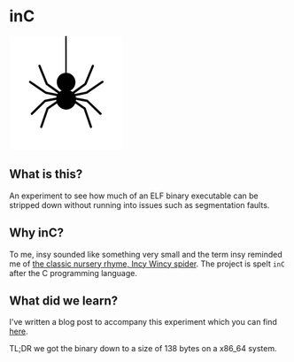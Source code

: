 # inC
![icon](inC-small.png)

## What is this?
An experiment to see how much of an ELF binary executable can be stripped down without running into issues such as segmentation faults.

## Why inC?
To me, insy sounded like something very small and the term insy reminded me of [the classic nursery rhyme, Incy Wincy spider](https://wordsforlife.org.uk/activities/incy-wincy-spider/).
The project is spelt `inC` after the C programming language.

## What did we learn?
I've written a blog post to accompany this experiment which you can find [here](https://debugpin.io/posts/shrinking-binaries/).

TL;DR we got the binary down to a size of 138 bytes on a x86_64 system.
